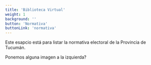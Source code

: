 ```yaml
---
title: 'Biblioteca Virtual'
weight: 1
background: ''
button: 'Normativa'
buttonLink: 'normativa'
---
```


Este esapcio está para listar la normativa electoral de la Provincia de Tucumán. 

Ponemos alguna imagen a la izquierda?


